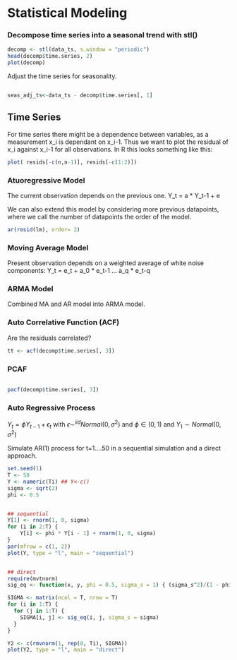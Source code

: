 # Statistical Modeling


### Decompose time series into a seasonal trend with stl()

```R
decomp <- stl(data_ts, s.window = "periodic")
head(decomp$time.series, 2)
plot(decomp)

````
Adjust the time series for seasonality.

````R

seas_adj_ts<-data_ts - decomp$time.series[, 1]

`````

## Time Series

For time series there might be a dependence between variables, as a measurement x_i is dependant on x_i-1. Thus we want to plot the residual of x_i against x_i-1 for all observations. In R this looks something like this:

```R
plot( resids[-c(n,n-1)], resids[-c(1:2)])
```

### Atuoregressive Model

The current observation depends on the previous one. Y_t = a * Y_t-1 + e

We can also extend this model by considering more previous datapoints, where we call the number of datapoints the order of the model.

```R
ar(resid(lm), order= 2)

````

### Moving Average Model

Present observation depends on a weighted average of white noise components: Y_t = e_t + a_0 * e_t-1 … a_q * e_t-q

### ARMA Model

Combined MA and AR model into ARMA model.

### Auto Correlative Function (ACF)
Are the residuals correlated?

````R
tt <- acf(decomp$time.series[, 3])


`````

### PCAF

```R

pacf(decomp$time.series[, 3])

```
### Auto Regressive Process

$Y_t = \phi Y_{t-1}+ \epsilon_t$ with $\epsilon \sim^{iid} Normal(0, \sigma^2)$ and $\phi \in (0,1)$ and $Y_1 \sim Normal(0,\sigma^2)$

Simulate AR(1) process for t=1....50 in a sequential simulation and a direct approach.


````R
set.seed(1)
T <- 50
Y <- numeric(Ti) ## Y<-c()
sigma <- sqrt(2)
phi <- 0.5


## sequential
Y[1] <- rnorm(1, 0, sigma) 
for (i in 2:T) {
    Y[i] <- phi * Y[i - 1] + rnorm(1, 0, sigma)
}
par(mfrow = c(1, 2))
plot(Y, type = "l", main = "sequential")


## direct
require(mvtnorm)
sig_eq <- function(x, y, phi = 0.5, sigma_s = 1) { (sigma_s^2)/(1 - phi^2) * phi^(abs(x - y)) }

SIGMA <- matrix(ncol = T, nrow = T)
for (i in 1:T) {
  for (j in 1:T) {
    SIGMA[i, j] <- sig_eq(i, j, sigma_s = sigma)
  }
}

Y2 <- c(rmvnorm(1, rep(0, Ti), SIGMA))
plot(Y2, type = "l", main = "direct")


``````
